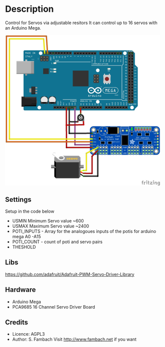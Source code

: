 # Description
Control for Servos via adjustable resitors
It can control up to 16 servos with an Arduino Mega.

<img src="./img/SketchOneServoOnePoti.jpg">

## Settings
Setup in the code below
* USMIN Minimum Servo value ~600
* USMAX Maximum Servo value ~2400
* POTI_INPUTS - Array for the analogoues inputs of the potis for arduino mega A0 -A15
* POTI_COUNT - count of poti and servo pairs
* THESHOLD

## Libs
https://github.com/adafruit/Adafruit-PWM-Servo-Driver-Library

## Hardware 
* Arduino Mega
* PCA9685 16 Channel Servo Driver Board

## Credits 
* Licence: AGPL3
* Author:  S. Fambach
Visit http://www.fambach.net if you want